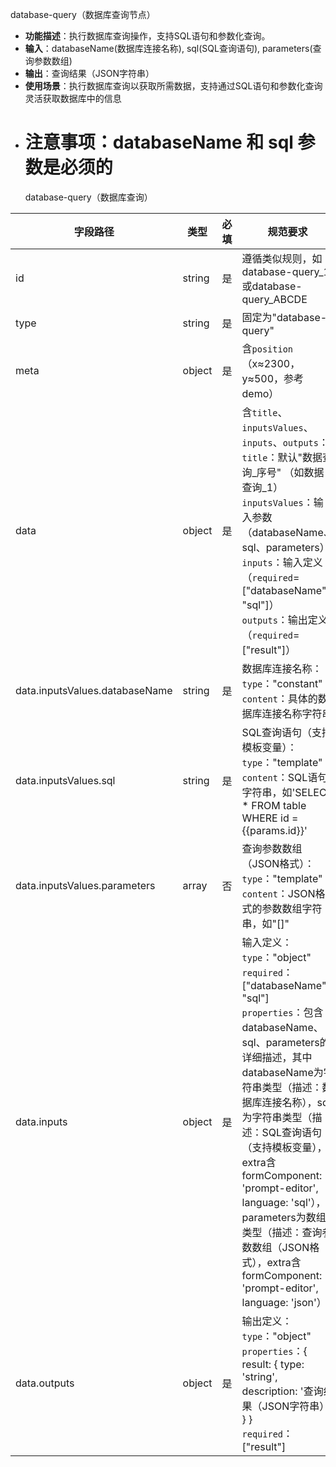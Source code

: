 database-query（数据库查询节点）
- **功能描述**：执行数据库查询操作，支持SQL语句和参数化查询。
- **输入**：databaseName(数据库连接名称), sql(SQL查询语句), parameters(查询参数数组)
- **输出**：查询结果（JSON字符串）
- **使用场景**：执行数据库查询以获取所需数据，支持通过SQL语句和参数化查询灵活获取数据库中的信息
- **注意事项**：databaseName 和 sql 参数是必须的
  ============================
  database-query（数据库查询）

| 字段路径                          | 类型     | 必填 | 规范要求                                                                                                                                                                                                                                                                                                                             |
|-------------------------------|--------|----|----------------------------------------------------------------------------------------------------------------------------------------------------------------------------------------------------------------------------------------------------------------------------------------------------------------------------------|
| id                            | string | 是  | 遵循类似规则，如database-query_1或database-query_ABCDE                                                                                                                                                                                                                                                                                    |
| type                          | string | 是  | 固定为"database-query"                                                                                                                                                                                                                                                                                                              |
| meta                          | object | 是  | 含`position`（x≈2300，y≈500，参考demo）                                                                                                                                                                                                                                                                                                 |
| data                          | object | 是  | 含`title`、`inputsValues`、`inputs`、`outputs`：<br>`title`：默认"数据查询_序号" （如数据查询_1） <br>`inputsValues`：输入参数（databaseName、sql、parameters）<br>`inputs`：输入定义（`required`=["databaseName", "sql"]）<br>`outputs`：输出定义（`required`=["result"]）                                                                                                  |
| data.inputsValues.databaseName | string | 是  | 数据库连接名称：<br>`type`："constant"<br>`content`：具体的数据库连接名称字符串                                                                                                                                                                                                                                                                         |
| data.inputsValues.sql          | string | 是  | SQL查询语句（支持模板变量）：<br>`type`："template"<br>`content`：SQL语句字符串，如'SELECT * FROM table WHERE id = {{params.id}}'                                                                                                                                                                                                                      |
| data.inputsValues.parameters   | array  | 否  | 查询参数数组（JSON格式）：<br>`type`："template"<br>`content`：JSON格式的参数数组字符串，如"[]"                                                                                                                                                                                                                                                           |
| data.inputs                   | object | 是  | 输入定义：<br>`type`："object"<br>`required`：["databaseName", "sql"]<br>`properties`：包含databaseName、sql、parameters的详细描述，其中databaseName为字符串类型（描述：数据库连接名称），sql为字符串类型（描述：SQL查询语句（支持模板变量），extra含formComponent: 'prompt-editor', language: 'sql'），parameters为数组类型（描述：查询参数数组（JSON格式），extra含formComponent: 'prompt-editor', language: 'json'） |
| data.outputs                  | object | 是  | 输出定义：<br>`type`："object"<br>`properties`：{ result: { type: 'string', description: '查询结果（JSON字符串）' } }<br>`required`：["result"]                                                                                                                                                                                                   |